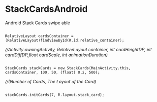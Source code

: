 # StackCardsAndroid
Android Stack Cards swipe able

<code>
RelativeLayout cardsContainer = (RelativeLayout)findViewById(R.id.relative_container);
</code>

<i>//Activity owningActivity, RelativeLayout container, int cardHeightDP, int cardDiffDP,float cardScale, int animationDuration)</i>

<code>
StackCards stackCards = new StackCards(MainActivity.this, cardsContainer, 100, 50, (float) 0.2, 500);
</code>

<i>//(Number of Cards, The Layout of the Card)</i>

<code>
stackCards.initCards(7, R.layout.stack_card);
</code>